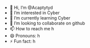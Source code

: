 - 👋 Hi, I’m @Acaptytyd
- 👀 I’m interested in Cyber
- 🌱 I’m currently learning Cyber
- 💞️ I’m looking to collaborate on github
- 📫 How to reach me h
- 😄 Pronouns: h
- ⚡ Fun fact: h

<!---
Acaptytyd/Acaptytyd is a ✨ special ✨ repository because its `README.md` (this file) appears on your GitHub profile.
You can click the Preview link to take a look at your changes.
--->
